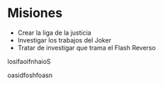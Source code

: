 # Misiones

* Crear la liga de la justicia
* Investigar los trabajos del Joker
* Tratar de investigar que trama el Flash Reverso

losifaoifnhaioS

oasidfoshfoasn
